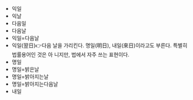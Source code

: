 - 익일
- 익날
- 다음일
- 다음날
- 익일=다음날
- 익일(翌日)👉다음 날을 가리킨다. 명일(明日), 내일(來日)이라고도 부른다. 특별히 법률용어인 것은 아 니지만, 법에서 자주 쓰는 표현이다.
- 명일
- 명일=밝은날
- 명일=밝아지는날
- 명일=밝아지는다음날
- 내일